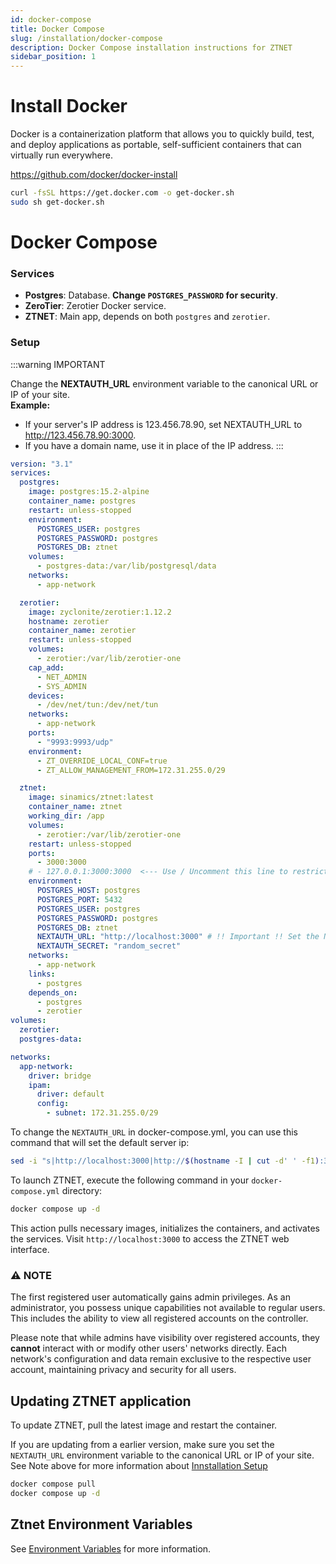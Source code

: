 ```yaml
---
id: docker-compose
title: Docker Compose
slug: /installation/docker-compose
description: Docker Compose installation instructions for ZTNET
sidebar_position: 1
---
```


# Install Docker
Docker is a containerization platform that allows you to quickly build, test, and deploy applications as portable, self-sufficient containers that can virtually run everywhere.

https://github.com/docker/docker-install
```bash
curl -fsSL https://get.docker.com -o get-docker.sh
sudo sh get-docker.sh
```

# Docker Compose
### Services
- **Postgres**: Database. **Change `POSTGRES_PASSWORD` for security**.
- **ZeroTier**: Zerotier Docker service.
- **ZTNET**: Main app, depends on both `postgres` and `zerotier`.

### Setup

:::warning IMPORTANT

Change the **NEXTAUTH_URL** environment variable to the canonical URL or IP of your site.  
**Example:**
- If your server's IP address is 123.456.78.90, set NEXTAUTH_URL to http://123.456.78.90:3000.
- If you have a domain name, use it in place of the IP address.
:::

```yml title="Create a docker-compose.yml file and populate it as follows:"
version: "3.1"
services:
  postgres:
    image: postgres:15.2-alpine
    container_name: postgres
    restart: unless-stopped
    environment:
      POSTGRES_USER: postgres
      POSTGRES_PASSWORD: postgres
      POSTGRES_DB: ztnet
    volumes:
      - postgres-data:/var/lib/postgresql/data
    networks:
      - app-network

  zerotier:
    image: zyclonite/zerotier:1.12.2
    hostname: zerotier
    container_name: zerotier
    restart: unless-stopped
    volumes:
      - zerotier:/var/lib/zerotier-one
    cap_add:
      - NET_ADMIN
      - SYS_ADMIN
    devices:
      - /dev/net/tun:/dev/net/tun
    networks:
      - app-network
    ports:
      - "9993:9993/udp"
    environment:
      - ZT_OVERRIDE_LOCAL_CONF=true
      - ZT_ALLOW_MANAGEMENT_FROM=172.31.255.0/29

  ztnet:
    image: sinamics/ztnet:latest
    container_name: ztnet
    working_dir: /app
    volumes:
      - zerotier:/var/lib/zerotier-one
    restart: unless-stopped
    ports:
      - 3000:3000
    # - 127.0.0.1:3000:3000  <--- Use / Uncomment this line to restrict access to localhost only
    environment:
      POSTGRES_HOST: postgres
      POSTGRES_PORT: 5432
      POSTGRES_USER: postgres
      POSTGRES_PASSWORD: postgres
      POSTGRES_DB: ztnet
      NEXTAUTH_URL: "http://localhost:3000" # !! Important !! Set the NEXTAUTH_URL environment variable to the canonical URL or IP of your site with port 3000
      NEXTAUTH_SECRET: "random_secret"
    networks:
      - app-network
    links:
      - postgres
    depends_on:
      - postgres
      - zerotier
volumes:
  zerotier:
  postgres-data:

networks:
  app-network:
    driver: bridge
    ipam:
      driver: default
      config:
        - subnet: 172.31.255.0/29
```

To change the `NEXTAUTH_URL` in docker-compose.yml, you can use this command that will set the default server ip:
```bash
sed -i "s|http://localhost:3000|http://$(hostname -I | cut -d' ' -f1):3000|" docker-compose.yml
```

To launch ZTNET, execute the following command in your `docker-compose.yml` directory:

```bash
docker compose up -d
```

This action pulls necessary images, initializes the containers, and activates the services.
Visit `http://localhost:3000` to access the ZTNET web interface.

### ⚠️ NOTE
The first registered user automatically gains admin privileges.
As an administrator, you possess unique capabilities not available to regular users. This includes the ability to view all registered accounts on the controller.

Please note that while admins have visibility over registered accounts, they **cannot** interact with or modify other users' networks directly. Each network's configuration and data remain exclusive to the respective user account, maintaining privacy and security for all users.

## Updating ZTNET application
To update ZTNET, pull the latest image and restart the container.

If you are updating from a earlier version, make sure you set the `NEXTAUTH_URL` environment variable to the canonical URL or IP of your site.
See Note above for more information about [Innstallation Setup](/installation/docker-compose#setup)
```bash
docker compose pull
docker compose up -d
```


## Ztnet Environment Variables
See [Environment Variables](/installation/options#environment-variables) for more information.